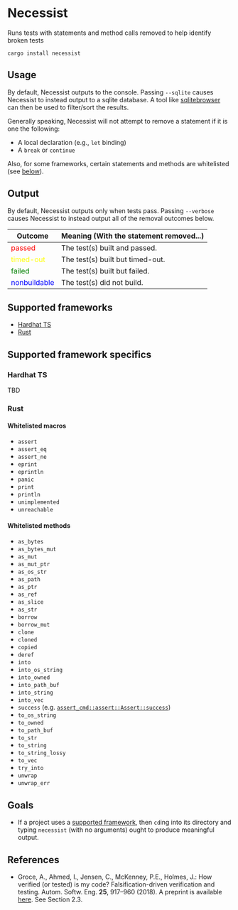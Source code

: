# Necessist

Runs tests with statements and method calls removed to help identify broken tests

```
cargo install necessist
```

## Usage

By default, Necessist outputs to the console. Passing `--sqlite` causes Necessist to instead output to a sqlite database. A tool like [sqlitebrowser](https://sqlitebrowser.org/) can then be used to filter/sort the results.

Generally speaking, Necessist will not attempt to remove a statement if it is one the following:

- A local declaration (e.g., `let` binding)
- A `break` or `continue`

Also, for some frameworks, certain statements and methods are whitelisted (see [below](#supported-framework-specifics)).

## Output

By default, Necessist outputs only when tests pass. Passing `--verbose` causes Necessist to instead output all of the removal outcomes below.

| Outcome                                      | Meaning (With the statement removed...) |
| -------------------------------------------- | --------------------------------------- |
| <span style="color:red">passed</span>        | The test(s) built and passed.           |
| <span style="color:yellow">timed-out</span>  | The test(s) built but timed-out.        |
| <span style="color:green">failed</span>      | The test(s) built but failed.           |
| <span style="color:blue">nonbuildable</span> | The test(s) did not build.              |

## Supported frameworks

- [Hardhat TS](#hardhat-ts)
- [Rust](#rust)

## Supported framework specifics

### Hardhat TS

TBD

### Rust

#### Whitelisted macros

- `assert`
- `assert_eq`
- `assert_ne`
- `eprint`
- `eprintln`
- `panic`
- `print`
- `println`
- `unimplemented`
- `unreachable`

#### Whitelisted methods

- `as_bytes`
- `as_bytes_mut`
- `as_mut`
- `as_mut_ptr`
- `as_os_str`
- `as_path`
- `as_ptr`
- `as_ref`
- `as_slice`
- `as_str`
- `borrow`
- `borrow_mut`
- `clone`
- `cloned`
- `copied`
- `deref`
- `into`
- `into_os_string`
- `into_owned`
- `into_path_buf`
- `into_string`
- `into_vec`
- `success` (e.g. [`assert_cmd::assert::Assert::success`](https://docs.rs/assert_cmd/latest/assert_cmd/assert/struct.Assert.html#method.success))
- `to_os_string`
- `to_owned`
- `to_path_buf`
- `to_str`
- `to_string`
- `to_string_lossy`
- `to_vec`
- `try_into`
- `unwrap`
- `unwrap_err`

## Goals

- If a project uses a [supported framework](#supported-frameworks), then `cd`ing into its directory and typing `necessist` (with no arguments) ought to produce meaningful output.

## References

- Groce, A., Ahmed, I., Jensen, C., McKenney, P.E., Holmes, J.: How verified (or tested) is my code? Falsification-driven verification and testing. Autom. Softw. Eng. **25**, 917–960 (2018). A preprint is available [here](https://agroce.github.io/asej18.pdf). See Section 2.3.
